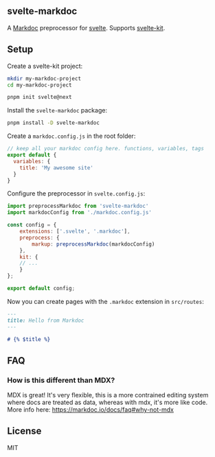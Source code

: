 svelte-markdoc
-----------------

A [Markdoc](https://markdoc.io) preprocessor for [svelte](https://svelte.dev). Supports [svelte-kit](https://kit.svelte.dev).

## Setup

Create a svelte-kit project:

```bash
mkdir my-markdoc-project
cd my-markdoc-project

pnpm init svelte@next 
```

Install the `svelte-markdoc` package:

```bash
pnpm install -D svelte-markdoc
```

Create a `markdoc.config.js` in the root folder:

```javascript
// keep all your markdoc config here. functions, variables, tags
export default {
  variables: {
    title: 'My awesome site'
  }
}
```

Configure the preprocessor in `svelte.config.js`:

```javascript
import preprocessMarkdoc from 'svelte-markdoc'
import markdocConfig from './markdoc.config.js'

const config = {
	extensions: ['.svelte', '.markdoc'],
	preprocess: {
		markup: preprocessMarkdoc(markdocConfig)
	},
	kit: {
    // ...
	}
};

export default config;
```

Now you can create pages with the `.markdoc` extension in `src/routes`:

```markdown
---
title: Hello from Markdoc
---

# {% $title %}
```

## FAQ

### How is this different than MDX?

MDX is great! It's very flexible, this is a more contrained editing system where docs are treated as data, whereas with mdx, it's more like code.
More info here: https://markdoc.io/docs/faq#why-not-mdx

## License

MIT
